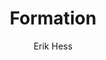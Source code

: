 ---
title: 'Formation'
author: [Erik Hess]
categories: [flying, gallery]
tags: [tiger]
banner: formation.jpg
caption:  
type: image
---